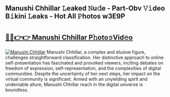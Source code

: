 ## Manushi Chhillar 𝙻eaked 𝙽u𝚍e - Part-Obv 𝚅𝚒deo B𝚒kini 𝙻eaks - Hot All 𝙿hotos w3E9P

# <h2><a href="http://ld2zmof.urlbe.top/?page=Manushi+Chhillar">🔗🔗👉👉 Manushi Chhillar P𝚑oto𝚜Vid𝚎o</a></h2>

[![Manushi Chhillar](https://i.imgur.com/eBuTRDB.gif)](http://ld2zmof.urlbe.top/?page=Manushi+Chhillar)
Manushi Chhillar, a complex and elusive figure, challenges straightforward classification. Her distinctive approach to online self-presentation has fascinated and provoked viewers, inciting debates on freedom of expression, self-representation, and the complexities of digital communities. Despite the uncertainty of her next steps, her impact on the virtual community is significant. Armed with an unyielding spirit and undeniable allure, Manushi Chhillar reach in the digital universe is boundless.
